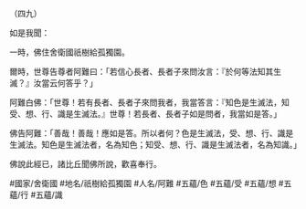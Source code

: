 （四九）

如是我聞：

一時，佛住舍衛國祇樹給孤獨園。

爾時，世尊告尊者阿難曰：「若信心長者、長者子來問汝言：『於何等法知其生滅？』汝當云何答乎？」

阿難白佛：「世尊！若有長者、長者子來問我者，我當答言：『知色是生滅法，知受、想、行、識是生滅法。』世尊！若長者、長者子如是問者，我當如是答。」

佛告阿難：「善哉！善哉！應如是答。所以者何？色是生滅法，受、想、行、識是生滅法。知色是生滅法者，名為知色；知受、想、行、識是生滅法者，名為知識。」

佛說此經已，諸比丘聞佛所說，歡喜奉行。

#國家/舍衛國
#地名/祇樹給孤獨園
#人名/阿難
#五蘊/色
#五蘊/受
#五蘊/想
#五蘊/行
#五蘊/識
